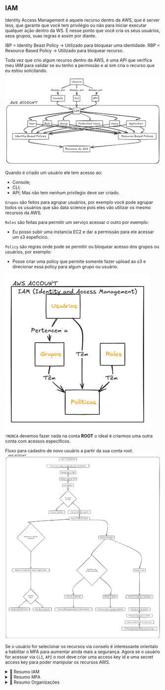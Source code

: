 ## IAM

Identity Access Management é aquele recurso dentro da AWS, que é server less, que garante que você tem privilégio ou não para iniciar executar qualquer ação dentro da WS.
É nesse ponto que você cria os seus usuários, seus grupos, suas regras e assim por diante.

IBP = Identity Beast Policy -> Utilizado para bloquear uma identidade. 
RBP = Resource Based Policy -> Utilizado para bloquear recurso.

Toda vez que crio algum recurso dentro da AWS, é uma API que verifica meu IAM para validar se eu tenho a permissão e ai sim cria o recurso que eu estou solicitando.

![](images/iam.png)

Quando é criado um usuário ele tem acesso ao:
- Console;
- CLI;
- API;
Mas não tem nenhum privilegio deve ser criado.

``Grupos`` são feitos para agrupar usuários, por exemplo você pode agrupar todos os usuários que são data science pois eles vão utilizar os mesmo recursos da AWS.

``Roles`` são feitas para permitir um serviço acessar o outro por exemplo:
- Eu posso subir uma instancia EC2 e dar a permissão para ele acessar um s3 espeficico.

``Policy`` são regras onde pode se permitir ou bloquear acesso dos grupos ou usuários, por exemplo:
- Posse criar uma policy que permite somente fazer upload ao s3 e direcionar essa policy para algum grupo ou usuário.

<div style="background-color: white; display: inline-block; padding: 10px;">
  <img src="images/u-g-r-p-iam.png" />
</div>

``!NUNCA`` devemos fazer nada na conta **ROOT** o ideal é criarmos uma outra conta com acessos especificos.

Fluxo para cadastro de novo usuário a partir da sua conta root.
![](images/cadastro-novo-usuario.png)

Se o usuário for selecionar os recursos via conselo é interessante orientalo a habilitar o MFA para aumentar ainda mais a segurança.
Agora se o usuário for acessar via ``CLI``, ``API`` o root deve criar uma access key id e uma secret access key para poder manipular os recursos AWS.


<details>
  <summary>🚀 Resumo IAM</summary>

O AWS Identity and Access Management (IAM) é um serviço da AWS que ajuda a controlar quem está autenticado (assinado) e autorizado (tem permissões) para usar os recursos da AWS.

Aqui estão os principais pontos sobre o IAM:

1. Controle Granular de Acesso a AWS: Com o IAM, você pode criar usuários, grupos, papéis e políticas de permissão para controlar o acesso aos serviços e recursos da AWS de uma maneira granular. Por exemplo, você pode permitir que um usuário tenha acesso somente leitura ao Amazon S3 e acesso total ao EC2.

2. Compartilhamento Seguro de Acesso: O IAM permite compartilhar o acesso à sua conta AWS de maneira segura. Em vez de compartilhar suas credenciais de root, você pode criar vários usuários IAM, cada um com suas próprias credenciais e permissões.

3. Identidade Federada: Com o IAM, você também pode permitir usuários que já tenham senhas em outros lugares, como na sua rede corporativa ou em um provedor de identidade baseado em SAML, a obter acesso temporário à sua conta AWS.

4. Compatível com Multi-Fator Authentication (MFA): O IAM é compatível com a autenticação de vários fatores para fornecer uma camada adicional de proteção de segurança ao gerenciar o acesso aos serviços e recursos da AWS.

5. Integrado com AWS Services: O IAM está integrado com todos os serviços da AWS, o que significa que você pode definir permissões para qualquer serviço que desejar.

6. Auditoria com AWS CloudTrail: Com o AWS CloudTrail, você pode registrar todas as ações de usuários e APIs IAM para fins de auditoria.

7. Gratuito: O IAM é um recurso gratuito da AWS; você só paga pelos outros recursos da AWS que seus usuários acessam.

Em suma, o AWS IAM é um serviço de segurança crítico que ajuda a proteger o acesso aos recursos da AWS, permitindo que você controle quem pode fazer o quê em sua conta AWS.
 
</details>

<details>
  <summary>🚀 Resumo MFA</summary>
A Autenticação Multifator (MFA) é um método de controle de acesso que exige que um usuário verifique sua identidade usando duas ou mais evidências (fatores) antes que o acesso seja concedido. Estes fatores podem ser algo que o usuário sabe (como uma senha), algo que o usuário tem (como um telefone celular ou um token de hardware) e algo que o usuário é (como uma impressão digital ou reconhecimento facial).

Aqui estão alguns pontos-chave sobre MFA:

1. Segurança Aprimorada: O principal benefício da MFA é que ela aumenta significativamente a segurança, tornando muito mais difícil para os invasores ganharem acesso não autorizado a um sistema. Mesmo que um fator de autenticação seja comprometido (por exemplo, se uma senha for roubada), os outros fatores ainda protegem o sistema.

2. Diversos Métodos de Autenticação: A MFA pode usar uma variedade de métodos de autenticação, como códigos de verificação por SMS, aplicativos de autenticação, tokens de hardware, impressões digitais, reconhecimento facial e muito mais.

3. Compatibilidade: A MFA é compatível com muitos sistemas e serviços, incluindo a maioria das plataformas de nuvem (como AWS, Google Cloud e Azure), serviços de email, redes sociais, plataformas de pagamento online, entre outros.

4. AWS MFA: A AWS suporta MFA e recomenda que os usuários a utilizem para proteger suas contas. Com a MFA ativada, quando um usuário se conecta à AWS, ele é solicitado a inserir seu nome de usuário e senha (primeiro fator) e um código de autenticação de um dispositivo MFA (segundo fator).

Resumindo, a Autenticação Multifator é uma medida de segurança essencial que protege os sistemas de acesso não autorizado, exigindo que os usuários verifiquem sua identidade com vários fatores de autenticação.
</details>

<details>
  <summary>🚀 Resumo Organizações</summary>
O AWS Organizations é um serviço da AWS que permite a você centralizar e gerenciar de forma unificada várias contas AWS. Com o AWS Organizations, você pode criar uma organização para administrar suas contas da AWS a partir de um único local.

Aqui estão algumas características principais do AWS Organizations:

1. Gerenciamento Centralizado de Contas: O AWS Organizations permite agrupar e gerenciar todas as suas contas AWS de um único local centralizado. Isso facilita o gerenciamento de contas e recursos em uma organização.

2. Controle de Acesso Hierárquico: Com o AWS Organizations, você pode criar uma estrutura hierárquica de Unidades Organizacionais (OUs) para agrupar suas contas. Isso ajuda a organizar suas contas em uma estrutura que melhor se alinhe com o uso dos recursos em sua organização.

3. Políticas de Controle de Serviço: O AWS Organizations oferece políticas de controle de serviço (SCPs) que permitem que você controle as permissões para as contas em sua organização. Isso permite que você aplique regras de acesso uniformes em todas as suas contas.

4. Consolidação de Cobrança: O AWS Organizations também oferece a capacidade de consolidar sua cobrança em todas as suas contas AWS, o que pode simplificar a gestão de custos e permitir um melhor rastreamento e controle dos gastos da AWS.

5. Automação: Com o AWS Organizations, você pode automatizar a criação e o gerenciamento de contas por meio de APIs e integrações com outras ferramentas da AWS, como o AWS CloudFormation.

Em suma, o AWS Organizations é uma ferramenta poderosa para empresas e equipes que gerenciam várias contas da AWS, permitindo o gerenciamento centralizado de contas, a aplicação de políticas em todas as contas, a consolidação de cobranças e a automação de tarefas de gerenciamento de contas.
</details>

